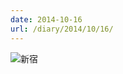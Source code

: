 ```yaml
---
date: 2014-10-16
url: /diary/2014/10/16/
---
```


![新宿](http://instagram.com/p/uNmcLXSLp0/media?size=l "新宿")